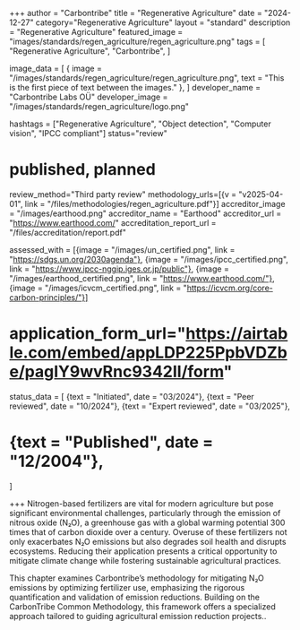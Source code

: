 +++
author = "Carbontribe"
title = "Regenerative Agriculture"
date = "2024-12-27"
category="Regenerative Agriculture"
layout = "standard"
description = "Regenerative Agriculture"
featured_image = "images/standards/regen_agriculture/regen_agriculture.png"
tags = [
    "Regenerative Agriculture",
    "Carbontribe",
]

image_data = [
  { image = "/images/standards/regen_agriculture/regen_agriculture.png", text = "This is the first piece of text between the images." },
]
developer_name = "Carbontribe Labs OÜ"
developer_image = "/images/standards/regen_agriculture/logo.png"

hashtags = ["Regenerative Agriculture", "Object detection", "Computer vision", "IPCC compliant"]
status="review"
# published, planned
review_method="Third party review"
methodology_urls=[{v = "v2025-04-01", link = "/files/methodologies/regen_agriculture.pdf"}]
accreditor_image = "/images/earthood.png"
accreditor_name = "Earthood"
accreditor_url = "https://www.earthood.com/"
accreditation_report_url = "/files/accreditation/report.pdf"

assessed_with = [{image = "/images/un_certified.png", link = "https://sdgs.un.org/2030agenda"}, {image = "/images/ipcc_certified.png", link = "https://www.ipcc-nggip.iges.or.jp/public"}, {image = "/images/earthood_certified.png", link = "https://www.earthood.com/"}, {image = "/images/icvcm_certified.png", link = "https://icvcm.org/core-carbon-principles/"}]

# application_form_url="https://airtable.com/embed/appLDP225PpbVDZbe/pagIY9wvRnc9342II/form"
status_data = [
  {text = "Initiated", date = "03/2024"},
  {text = "Peer reviewed", date = "10/2024"},
  {text = "Expert reviewed", date = "03/2025"},
  # {text = "Published", date = "12/2004"},
]

+++
Nitrogen-based fertilizers are vital for modern agriculture but pose significant environmental challenges, particularly through the emission of nitrous oxide (N₂O), a greenhouse gas with a global warming potential 300 times that of carbon dioxide over a century. Overuse of these fertilizers not only exacerbates N₂O emissions but also degrades soil health and disrupts ecosystems. Reducing their application presents a critical opportunity to mitigate climate change while fostering sustainable agricultural practices.

This chapter examines Carbontribe’s methodology for mitigating N₂O emissions by optimizing fertilizer use, emphasizing the rigorous quantification and validation of emission reductions. Building on the CarbonTribe Common Methodology, this framework offers a specialized approach tailored to guiding agricultural emission reduction projects..
